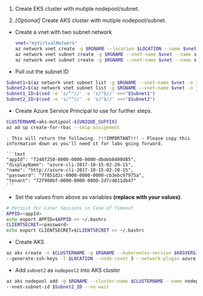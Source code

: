 
1. Create EKS cluster with mutiple nodepool/subnet.







9. *[Optional]* Create AKS cluster with mutiple nodepool/subnet.

 - Create a vnet with two subnet network
   ```bash
   vnet="myVirtualNetwork"
   az network vnet create -g $RGNAME --location $LOCATION --name $vnet --address-prefixes 10.0.0.0/8 -o none 
   az network vnet subnet create -g $RGNAME --vnet-name $vnet --name subnet1 --address-prefixes 10.240.0.0/16 -o none 
   az network vnet subnet create -g $RGNAME --vnet-name $vnet --name subnet2 --address-prefixes 10.241.0.0/16 -o none
   
   ```

  - Pull out the subnet ID
   ```bash
   Subnet1=$(az network vnet subnet list -g $RGNAME --vnet-name $vnet -o json | jq -c '.[] | select( .type == "Microsoft.Network/virtualNetworks/subnets")' | jq .id | awk 'NR==1{print $1 }')
   Subnet2=$(az network vnet subnet list -g $RGNAME --vnet-name $vnet -o json | jq -c '.[] | select( .type == "Microsoft.Network/virtualNetworks/subnets")' | jq .id | awk 'NR==2{print $1 }')
   Subnet1_ID=$(sed -e 's/^"//' -e 's/"$//' <<<"$Subnet1")
   Subnet2_ID=$(sed -e 's/^"//' -e 's/"$//' <<<"$Subnet2")
   ```

  - Create Azure Service Principal to use for further steps.
   ```bash
   CLUSTERNAME=aks-mutipool-${UNIQUE_SUFFIX}
   az ad sp create-for-rbac --skip-assignment
   ```

    - This will return the following. !!!IMPORTANT!!! - Please copy this information down as you'll need it for labs going forward.

	```text
	"appId": "7248f250-0000-0000-0000-dbdeb8400d85",
	"displayName": "azure-cli-2017-10-15-02-20-15",
	"name": "http://azure-cli-2017-10-15-02-20-15",
	"password": "77851d2c-0000-0000-0000-cb3ebc97975a",
	"tenant": "72f988bf-0000-0000-0000-2d7cd011db47"
	```

  - Set the values from above as variables **(replace <appid><password>with your values)</password></appid>**.

   ```bash
   # Persist for Later Sessions in Case of Timeout
   APPID=<appId>
   echo export APPID=$APPID >> ~/.bashrc
   CLIENTSECRET=<password>
   echo export CLIENTSECRET=$CLIENTSECRET >> ~/.bashrc
   ```

  - Create AKS

   ```bash
   az aks create -n $CLUSTERNAME -g $RGNAME --kubernetes-version $K8SVERSION --service-principal $APPID --client-secret $CLIENTSECRET \
   --generate-ssh-keys -l $LOCATION --node-count 3 --network-plugin azure --vnet-subnet-id $Subnet1_ID --no-wait
   ``` 
  
  - Add `subnet2` as `nodepool2` into AKS cluster 
   ```bash
   az aks nodepool add -g $RGNAME --cluster-name $CLUSTERNAME --name nodepool2 --node-count 3 \
   --vnet-subnet-id $Subnet2_ID --no-wait
   ```